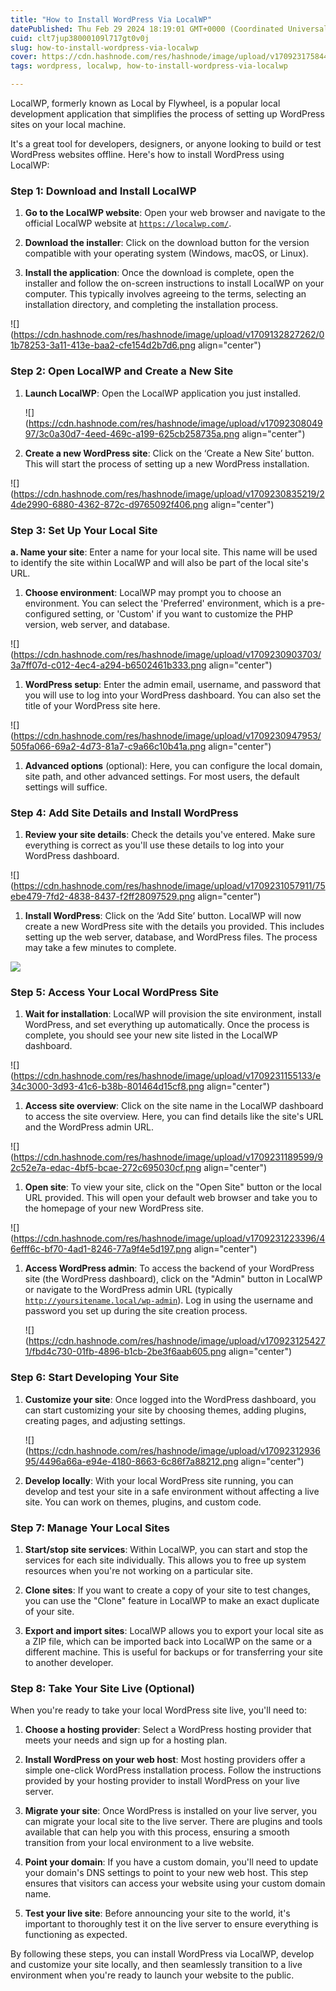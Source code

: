 ```yaml
---
title: "How to Install WordPress Via LocalWP"
datePublished: Thu Feb 29 2024 18:19:01 GMT+0000 (Coordinated Universal Time)
cuid: clt7jup38000109l717gt0v0j
slug: how-to-install-wordpress-via-localwp
cover: https://cdn.hashnode.com/res/hashnode/image/upload/v1709231758446/10cdb359-bf8c-491b-b6ab-ab366651d0fb.png
tags: wordpress, localwp, how-to-install-wordpress-via-localwp

---
```


LocalWP, formerly known as Local by Flywheel, is a popular local development application that simplifies the process of setting up WordPress sites on your local machine.

It's a great tool for developers, designers, or anyone looking to build or test WordPress websites offline. Here's how to install WordPress using LocalWP:

### **Step 1: Download and Install LocalWP**

1. **Go to the LocalWP website**: Open your web browser and navigate to the official LocalWP website at [`https://localwp.com/`](https://localwp.com/).
    
2. **Download the installer**: Click on the download button for the version compatible with your operating system (Windows, macOS, or Linux).
    
3. **Install the application**: Once the download is complete, open the installer and follow the on-screen instructions to install LocalWP on your computer. This typically involves agreeing to the terms, selecting an installation directory, and completing the installation process.
    

![](https://cdn.hashnode.com/res/hashnode/image/upload/v1709132827262/01b78253-3a11-413e-baa2-cfe154d2b7d6.png align="center")

### **Step 2: Open LocalWP and Create a New Site**

1. **Launch LocalWP**: Open the LocalWP application you just installed.
    
    ![](https://cdn.hashnode.com/res/hashnode/image/upload/v1709230804997/3c0a30d7-4eed-469c-a199-625cb258735a.png align="center")
    
2. **Create a new WordPress site**: Click on the ‘Create a New Site’ button. This will start the process of setting up a new WordPress installation.
    

![](https://cdn.hashnode.com/res/hashnode/image/upload/v1709230835219/24de2990-6880-4362-872c-d9765092f406.png align="center")

### **Step 3: Set Up Your Local Site**

**a. Name your site**: Enter a name for your local site. This name will be used to identify the site within LocalWP and will also be part of the local site's URL.

1. **Choose environment**: LocalWP may prompt you to choose an environment. You can select the 'Preferred' environment, which is a pre-configured setting, or 'Custom' if you want to customize the PHP version, web server, and database.
    

![](https://cdn.hashnode.com/res/hashnode/image/upload/v1709230903703/3a7ff07d-c012-4ec4-a294-b6502461b333.png align="center")

1. **WordPress setup**: Enter the admin email, username, and password that you will use to log into your WordPress dashboard. You can also set the title of your WordPress site here.
    

![](https://cdn.hashnode.com/res/hashnode/image/upload/v1709230947953/505fa066-69a2-4d73-81a7-c9a66c10b41a.png align="center")

1. **Advanced options** (optional): Here, you can configure the local domain, site path, and other advanced settings. For most users, the default settings will suffice.
    

### **Step 4: Add Site Details and Install WordPress**

1. **Review your site details**: Check the details you've entered. Make sure everything is correct as you'll use these details to log into your WordPress dashboard.
    

![](https://cdn.hashnode.com/res/hashnode/image/upload/v1709231057911/75ebe479-7fd2-4838-8437-f2ff28097529.png align="center")

1. **Install WordPress**: Click on the ‘Add Site’ button. LocalWP will now create a new WordPress site with the details you provided. This includes setting up the web server, database, and WordPress files. The process may take a few minutes to complete.
    

![]( align="center")

### **Step 5: Access Your Local WordPress Site**

1. **Wait for installation**: LocalWP will provision the site environment, install WordPress, and set everything up automatically. Once the process is complete, you should see your new site listed in the LocalWP dashboard.
    

![](https://cdn.hashnode.com/res/hashnode/image/upload/v1709231155133/e34c3000-3d93-41c6-b38b-801464d15cf8.png align="center")

1. **Access site overview**: Click on the site name in the LocalWP dashboard to access the site overview. Here, you can find details like the site's URL and the WordPress admin URL.
    

![](https://cdn.hashnode.com/res/hashnode/image/upload/v1709231189599/92c52e7a-edac-4bf5-bcae-272c695030cf.png align="center")

1. **Open site**: To view your site, click on the "Open Site" button or the local URL provided. This will open your default web browser and take you to the homepage of your new WordPress site.
    

![](https://cdn.hashnode.com/res/hashnode/image/upload/v1709231223396/46efff6c-bf70-4ad1-8246-77a9f4e5d197.png align="center")

1. **Access WordPress admin**: To access the backend of your WordPress site (the WordPress dashboard), click on the "Admin" button in LocalWP or navigate to the WordPress admin URL (typically [`http://yoursitename.local/wp-admin`](http://yoursitename.local/wp-admin)). Log in using the username and password you set up during the site creation process.
    
    ![](https://cdn.hashnode.com/res/hashnode/image/upload/v1709231254271/fbd4c730-01fb-4896-b1cb-2be3f6aab605.png align="center")
    

### **Step 6: Start Developing Your Site**

1. **Customize your site**: Once logged into the WordPress dashboard, you can start customizing your site by choosing themes, adding plugins, creating pages, and adjusting settings.
    
    ![](https://cdn.hashnode.com/res/hashnode/image/upload/v1709231293695/4496a66a-e94e-4180-8663-6c86f7a88212.png align="center")
    
2. **Develop locally**: With your local WordPress site running, you can develop and test your site in a safe environment without affecting a live site. You can work on themes, plugins, and custom code.
    

### **Step 7: Manage Your Local Sites**

1. **Start/stop site services**: Within LocalWP, you can start and stop the services for each site individually. This allows you to free up system resources when you're not working on a particular site.
    
2. **Clone sites**: If you want to create a copy of your site to test changes, you can use the "Clone" feature in LocalWP to make an exact duplicate of your site.
    
3. **Export and import sites**: LocalWP allows you to export your local site as a ZIP file, which can be imported back into LocalWP on the same or a different machine. This is useful for backups or for transferring your site to another developer.
    

### **Step 8: Take Your Site Live (Optional)**

When you're ready to take your local WordPress site live, you'll need to:

1. **Choose a hosting provider**: Select a WordPress hosting provider that meets your needs and sign up for a hosting plan.
    
2. **Install WordPress on your web host**: Most hosting providers offer a simple one-click WordPress installation process. Follow the instructions provided by your hosting provider to install WordPress on your live server.
    
3. **Migrate your site**: Once WordPress is installed on your live server, you can migrate your local site to the live server. There are plugins and tools available that can help you with this process, ensuring a smooth transition from your local environment to a live website.
    
4. **Point your domain**: If you have a custom domain, you'll need to update your domain's DNS settings to point to your new web host. This step ensures that visitors can access your website using your custom domain name.
    
5. **Test your live site**: Before announcing your site to the world, it's important to thoroughly test it on the live server to ensure everything is functioning as expected.
    

By following these steps, you can install WordPress via LocalWP, develop and customize your site locally, and then seamlessly transition to a live environment when you're ready to launch your website to the public.